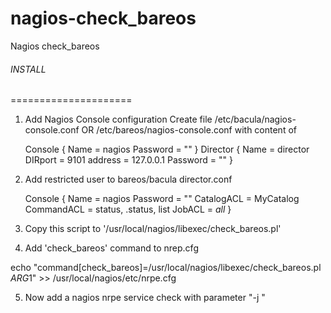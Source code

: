 nagios-check_bareos
===================

Nagios check_bareos



###### INSTALL ######
=====================

1. Add Nagios Console configuration
   Create file /etc/bacula/nagios-console.conf OR /etc/bareos/nagios-console.conf with content of

   Console {
    Name = nagios
    Password = "<secret>"
   }
   Director {
     Name = director
     DIRport = 9101
     address = 127.0.0.1
     Password = "<dir-secret>"
   }

2. Add restricted user to bareos/bacula director.conf

   Console {
     Name = nagios
     Password = "<secret>"
     CatalogACL = MyCatalog
     CommandACL = status, .status, list
     JobACL = *all*
   }


3. Copy this script to '/usr/local/nagios/libexec/check_bareos.pl'

4. Add 'check_bareos' command to nrep.cfg

  echo "command[check_bareos]=/usr/local/nagios/libexec/check_bareos.pl $ARG1$" >> /usr/local/nagios/etc/nrpe.cfg
 
5. Now add a nagios nrpe service check with parameter "-j <job-name>"